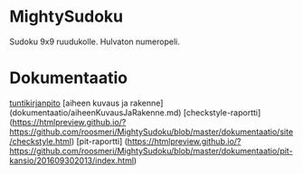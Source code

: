 # MightySudoku
Sudoku 9x9 ruudukolle. Hulvaton numeropeli.
# Dokumentaatio
[tuntikirjanpito](dokumentaatio/tuntikirjanpito.md)
[aiheen kuvaus ja rakenne] (dokumentaatio/aiheenKuvausJaRakenne.md)
[checkstyle-raportti] (https://htmlpreview.github.io/?https://github.com/roosmeri/MightySudoku/blob/master/dokumentaatio/site/checkstyle.html)
[pit-raportti] (https://htmlpreview.github.io/?https://github.com/roosmeri/MightySudoku/blob/master/dokumentaatio/pit-kansio/201609302013/index.html)